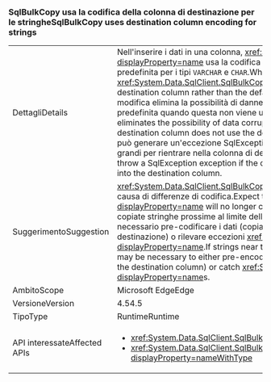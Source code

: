 ### <a name="sqlbulkcopy-uses-destination-column-encoding-for-strings"></a><span data-ttu-id="d2515-101">SqlBulkCopy usa la codifica della colonna di destinazione per le stringhe</span><span class="sxs-lookup"><span data-stu-id="d2515-101">SqlBulkCopy uses destination column encoding for strings</span></span>

|   |   |
|---|---|
|<span data-ttu-id="d2515-102">Dettagli</span><span class="sxs-lookup"><span data-stu-id="d2515-102">Details</span></span>|<span data-ttu-id="d2515-103">Nell'inserire i dati in una colonna, <xref:System.Data.SqlClient.SqlBulkCopy?displayProperty=name> usa la codifica della colonna di destinazione anziché quella predefinita per i tipi <code>VARCHAR</code> e <code>CHAR</code>.</span><span class="sxs-lookup"><span data-stu-id="d2515-103">When inserting data into a column, <xref:System.Data.SqlClient.SqlBulkCopy?displayProperty=name> uses the encoding of the destination column rather than the default encoding for <code>VARCHAR</code> and <code>CHAR</code> types.</span></span> <span data-ttu-id="d2515-104">Questa modifica elimina la possibilità di danneggiamento dei dati causata dall'uso della codifica predefinita quando questa non viene usata dalla colonna di destinazione.</span><span class="sxs-lookup"><span data-stu-id="d2515-104">This change eliminates the possibility of data corruption caused by using the default encoding when the destination column does not use the default encoding.</span></span> <span data-ttu-id="d2515-105">In rari casi, un'applicazione esistente può generare un'eccezione SqlException se la modifica nella codifica produce dati troppo grandi per rientrare nella colonna di destinazione.</span><span class="sxs-lookup"><span data-stu-id="d2515-105">In rare cases, an existing application may throw a SqlException exception if the change in encoding produces data that is too big to fit into the destination column.</span></span>|
|<span data-ttu-id="d2515-106">Suggerimento</span><span class="sxs-lookup"><span data-stu-id="d2515-106">Suggestion</span></span>|<span data-ttu-id="d2515-107"><xref:System.Data.SqlClient.SqlBulkCopy?displayProperty=name> non danneggerà più i dati a causa di differenze di codifica.</span><span class="sxs-lookup"><span data-stu-id="d2515-107">Expect that <xref:System.Data.SqlClient.SqlBulkCopy?displayProperty=name> will no longer corrupt data due to encoding differences.</span></span> <span data-ttu-id="d2515-108">Se vengono copiate stringhe prossime al limite delle dimensioni della colonna di destinazione, può essere necessario pre-codificare i dati (copiarli per verificare che rientrino nella colonna di destinazione) o rilevare eccezioni <xref:System.Data.SqlClient.SqlException?displayProperty=name>.</span><span class="sxs-lookup"><span data-stu-id="d2515-108">If strings near the destination column's size limit are being copied, it may be necessary to either pre-encode data (to be copied to check that the data will fit in the destination column) or catch <xref:System.Data.SqlClient.SqlException?displayProperty=name>s.</span></span>|
|<span data-ttu-id="d2515-109">Ambito</span><span class="sxs-lookup"><span data-stu-id="d2515-109">Scope</span></span>|<span data-ttu-id="d2515-110">Microsoft Edge</span><span class="sxs-lookup"><span data-stu-id="d2515-110">Edge</span></span>|
|<span data-ttu-id="d2515-111">Versione</span><span class="sxs-lookup"><span data-stu-id="d2515-111">Version</span></span>|<span data-ttu-id="d2515-112">4.5</span><span class="sxs-lookup"><span data-stu-id="d2515-112">4.5</span></span>|
|<span data-ttu-id="d2515-113">Tipo</span><span class="sxs-lookup"><span data-stu-id="d2515-113">Type</span></span>|<span data-ttu-id="d2515-114">Runtime</span><span class="sxs-lookup"><span data-stu-id="d2515-114">Runtime</span></span>|
|<span data-ttu-id="d2515-115">API interessate</span><span class="sxs-lookup"><span data-stu-id="d2515-115">Affected APIs</span></span>|<ul><li><xref:System.Data.SqlClient.SqlBulkCopy?displayProperty=nameWithType></li><li><xref:System.Data.SqlClient.SqlBulkCopy.%23ctor(System.Data.SqlClient.SqlConnection)?displayProperty=nameWithType></li></ul>|

